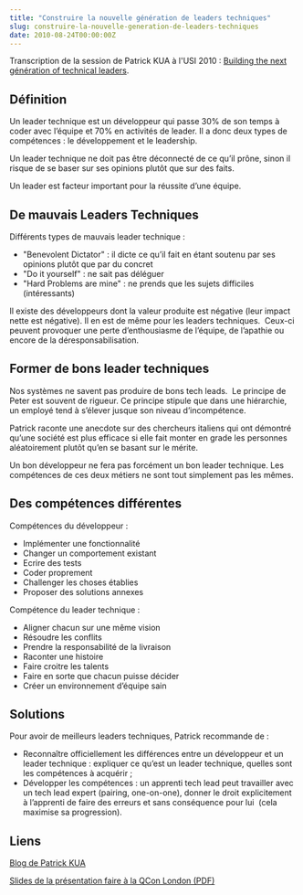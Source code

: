 ```yaml
--- 
title: "Construire la nouvelle génération de leaders techniques"
slug: construire-la-nouvelle-generation-de-leaders-techniques
date: 2010-08-24T00:00:00Z
---
```


Transcription de la session de Patrick KUA à l'USI 2010 : [Building the next génération of technical leaders](http://www.universite-du-si.com/en/conferences/6-paris-usi-2010/sessions/912-construire-la-nouvelle-generation-de-leaders-techniques).

## Définition

Un leader technique est un développeur qui passe 30% de son temps à coder avec l’équipe et 70% en activités de leader. Il a donc deux types de compétences : le développement et le leadership.

Un leader technique ne doit pas être déconnecté de ce qu’il prône, sinon il risque de se baser sur ses opinions plutôt que sur des faits.

Un leader est facteur important pour la réussite d’une équipe.

## De mauvais Leaders Techniques

Différents types de mauvais leader technique :

* "Benevolent Dictator" : il dicte ce qu’il fait en étant soutenu par ses opinions plutôt que par du concret
* "Do it yourself" : ne sait pas déléguer
* "Hard Problems are mine" : ne prends que les sujets difficiles (intéressants)

Il existe des développeurs dont la valeur produite est négative (leur impact nette est négative). Il en est de même pour les leaders techniques.  Ceux-ci peuvent provoquer une perte d’enthousiasme de l’équipe, de l’apathie ou encore de la déresponsabilisation.

## Former de bons leader techniques

Nos systèmes ne savent pas produire de bons tech leads.  Le principe de Peter est souvent de rigueur. Ce principe stipule que dans une hiérarchie, un employé tend à s’élever jusque son niveau d’incompétence.

Patrick raconte une anecdote sur des chercheurs italiens qui ont démontré qu’une société est plus efficace si elle fait monter en grade les personnes aléatoirement plutôt qu’en se basant sur le mérite.

Un bon développeur ne fera pas forcément un bon leader technique. Les compétences de ces deux métiers ne sont tout simplement pas les mêmes.

## Des compétences différentes

Compétences du développeur :

* Implémenter une fonctionnalité
* Changer un comportement existant
* Ecrire des tests
* Coder proprement
* Challenger les choses établies
* Proposer des solutions annexes

Compétence du leader technique :

* Aligner chacun sur une même vision
* Résoudre les conflits
* Prendre la responsabilité de la livraison
* Raconter une histoire
* Faire croitre les talents
* Faire en sorte que chacun puisse décider
* Créer un environnement d’équipe sain

## Solutions

Pour avoir de meilleurs leaders techniques, Patrick recommande de :

* Reconnaître officiellement les différences entre un développeur et un leader technique : expliquer ce qu’est un leader technique, quelles sont les compétences à acquérir ;
* Développer les compétences : un apprenti tech lead peut travailler avec un tech lead expert (pairing, one-on-one), donner le droit explicitement à l’apprenti de faire des erreurs et sans conséquence pour lui  (cela maximise sa progression).

## Liens

[Blog de Patrick KUA](http://www.thekua.com/atwork/)

[Slides de la présentation faire à la QCon London (PDF)](http://qconlondon.com/london-2010/file?path=/qcon-london-2010/slides/PatrickKua_BuildingTheNextGenerationOfTechnicalLeaders.pdf)
